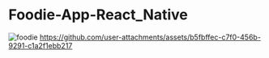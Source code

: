 # Foodie-App-React_Native




![foodie](https://github.com/user-attachments/assets/85ae8968-e676-453b-81b1-615c92f97a83)
https://github.com/user-attachments/assets/b5fbffec-c7f0-456b-9291-c1a2f1ebb217
